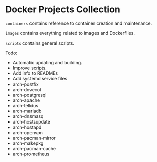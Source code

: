 Docker Projects Collection
======

`containers` contains reference to container creation and maintenance.

`images` contains everything related to images and Dockerfiles.

`scripts` contains general scripts.

Todo:

* Automatic updating and building.
* Improve scripts.
* Add info to READMEs
* Add systemd service files
* arch-postfix
* arch-dovecot
* arch-postgresql
* arch-apache
* arch-telldus
* arch-mariadb
* arch-dnsmasq
* arch-hostsupdate
* arch-hostapd
* arch-openvpn
* arch-pacman-mirror
* arch-makepkg
* arch-pacman-cache
* arch-prometheus
